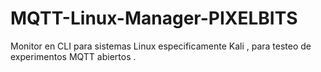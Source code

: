 # MQTT-Linux-Manager-PIXELBITS
Monitor en CLI para sistemas Linux especificamente Kali , para testeo de experimentos MQTT abiertos . 
